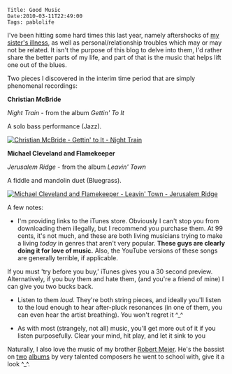     Title: Good Music
    Date:2010-03-11T22:49:00
    Tags: pablolife

I've been hitting some hard times this last year, namely aftershocks of
[my sister's illness][1], as well as personal/relationship troubles which may or
may not be related. It isn't the purpose of this blog to delve into them, I'd
rather share the better parts of my life, and part of that is the music that
helps lift one out of the blues.

Two pieces I discovered in the interim time period that are simply phenomenal
recordings:

**Christian McBride**

_Night Train_ - from the album _Gettin' To It_

A solo bass performance (Jazz).

[![Christian McBride - Gettin' to It - Night Train][2]][3]


**Michael Cleveland and Flamekeeper**

_Jerusalem Ridge_ - from the album _Leavin' Town_

A fiddle and mandolin duet (Bluegrass).

[![Michael Cleveland and Flamekeeper - Leavin' Town - Jerusalem Ridge][2]][4]

A few notes:

* I'm providing links to the iTunes store. Obviously I can't stop you from
downloading them illegally, but I recommend you purchase them. At 99 cents,
it's not much, and these are both living musicians trying to make a living
_today_ in genres that aren't very popular. **These guys are clearly doing it
for love of music.** Also, the YouTube versions of these songs are generally
terrible, if applicable.

If you must 'try before you buy,' iTunes gives you a 30 second preview.
Alternatively, if you buy them and hate them, (and you're a friend of mine) I
can give you two bucks back.

* Listen to them _loud_. They're both string pieces, and ideally you'll
listen to the loud enough to hear after-pluck resonances (in one of them, you
can even hear the artist breathing). You won't regret it ^\_^

* As with most (strangely, not all) music, you'll get more out of it if you
listen purposefully. Clear your mind, hit play, and let it sink to you


Naturally, I also love the music of my brother [Robert Meier][5]. He's the
bassist on [two][6] [albums][7] by very talented composers he went to school
with, give it a look ^\_^.


   [1]: http://www.facebook.com/#!/group.php?gid=25800962459&ref=ts
   [2]: http://ax.phobos.apple.com.edgesuite.net/images/badgeitunes61x15dark.gif
   [3]: http://itunes.apple.com/us/album/night-train/id376710?i=376706&uo=6
   [4]: http://itunes.apple.com/us/album/jerusalem-ridge/id283720192?i=283720345&uo=6
   [5]: http://www.facebook.com/#!/profile.php?v=info&ref=ts&id=2403058
   [6]: http://www.oa2records.com/oa2/recordings/recording.php?TitleID=22057
   [7]: http://www.cdbaby.com/cd/moshierlebrun
